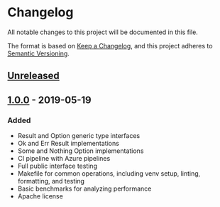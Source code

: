 # Changelog

All notable changes to this project will be documented in this file.

The format is based on [Keep a Changelog](https://keepachangelog.com/en/1.0.0/),
and this project adheres to [Semantic Versioning](https://semver.org/spec/v2.0.0.html).

## [Unreleased]

## [1.0.0] - 2019-05-19

### Added

- Result and Option generic type interfaces
- Ok and Err Result implementations
- Some and Nothing Option implementations
- CI pipeline with Azure pipelines
- Full public interface testing
- Makefile for common operations, including venv setup, linting, formatting,
  and testing
- Basic benchmarks for analyzing performance
- Apache license

[Unreleased]: https://github.com/mplanchard/result-types/compare/v1.0.0...HEAD
[1.0.0]: https://github.com/mplanchard/result-types/compare/f87fa5b1a00af5ef26213e576730039d87f7163b...v1.0.0
